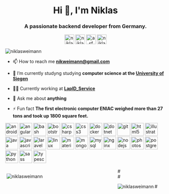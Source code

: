 <h1 align="center">Hi 👋, I'm Niklas</h1>
<h3 align="center">A passionate backend developer from Germany.</h3>
<p align="center">
<a href="https://twitter.com/niklasweimann" target="blank"><img align="center" src="https://cdn.jsdelivr.net/npm/simple-icons@3.0.1/icons/twitter.svg" alt="niklasweimann" height="30" width="30" style:"color:blue"/></a>
<a href="https://linkedin.com/in/niklas-weimann-0a4b5619b" target="blank"><img align="center" src="https://cdn.jsdelivr.net/npm/simple-icons@3.0.1/icons/linkedin.svg" alt="niklas-weimann-0a4b5619b" height="30" width="30" /></a>
<a href="https://stackoverflow.com/users/12267704/semkado" target="blank"><img align="center" src="https://cdn.jsdelivr.net/npm/simple-icons@3.0.1/icons/stackoverflow.svg" alt="asf" height="30" width="30" /></a>
<a href="https://instagram.com/niklas.w4" target="blank"><img align="center" src="https://cdn.jsdelivr.net/npm/simple-icons@3.0.1/icons/instagram.svg" alt="niklas.w4" height="30" width="30" /></a>
</p>

<p align="left"> <img src="https://komarev.com/ghpvc/?username=niklasweimann" alt="niklasweimann" /> </p>

- 📫 How to reach me **nikweimann@gmail.com**

- 🌱 I’m currently studyng studying **computer science at the [University of Siegen](https://www.uni-siegen.de/start/)**

- 👨‍💻 Currently working at **[LapID_Service](https://www.lapid.de/)**

- 💬 Ask me about **anything**

- ⚡ Fun fact **The first electronic computer ENIAC weighed more than 27 tons and took up 1800 square feet.**

<p align="left"><img src="https://devicons.github.io/devicon/devicon.git/icons/android/android-original-wordmark.svg" alt="android" width="40" height="40"/> <img src="https://devicons.github.io/devicon/devicon.git/icons/angularjs/angularjs-original.svg" alt="angularjs" width="40" height="40"/> <img src="https://www.vectorlogo.zone/logos/gnu_bash/gnu_bash-icon.svg" alt="bash" width="40" height="40"/> <img src="https://devicons.github.io/devicon/devicon.git/icons/bootstrap/bootstrap-plain.svg" alt="bootstrap" width="40" height="40"/> <img src="https://devicons.github.io/devicon/devicon.git/icons/csharp/csharp-original.svg" alt="csharp" width="40" height="40"/> <img src="https://devicons.github.io/devicon/devicon.git/icons/css3/css3-original-wordmark.svg" alt="css3" width="40" height="40"/> <img src="https://devicons.github.io/devicon/devicon.git/icons/docker/docker-original-wordmark.svg" alt="docker" width="40" height="40"/> <img src="https://devicons.github.io/devicon/devicon.git/icons/dot-net/dot-net-original-wordmark.svg" alt="dotnet" width="40" height="40"/> <img src="https://www.vectorlogo.zone/logos/git-scm/git-scm-icon.svg" alt="git" width="40" height="40"/> <img src="https://devicons.github.io/devicon/devicon.git/icons/html5/html5-original-wordmark.svg" alt="html5" width="40" height="40"/> <img src="https://www.vectorlogo.zone/logos/adobe_illustrator/adobe_illustrator-icon.svg" alt="illustrator" width="40" height="40"/> <img src="https://devicons.github.io/devicon/devicon.git/icons/java/java-original-wordmark.svg" alt="java" width="40" height="40"/> <img src="https://devicons.github.io/devicon/devicon.git/icons/javascript/javascript-original.svg" alt="javascript" width="40" height="40"/> <img src="https://devicons.github.io/devicon/devicon.git/icons/laravel/laravel-plain-wordmark.svg" alt="laravel" width="40" height="40"/> <img src="https://devicons.github.io/devicon/devicon.git/icons/linux/linux-original.svg" alt="linux" width="40" height="40"/> <img src="https://raw.githubusercontent.com/prplx/svg-logos/5585531d45d294869c4eaab4d7cf2e9c167710a9/svg/materialize.svg" alt="materialize" width="40" height="40"/> <img src="https://devicons.github.io/devicon/devicon.git/icons/mongodb/mongodb-original-wordmark.svg" alt="mongodb" width="40" height="40"/> <img src="https://devicons.github.io/devicon/devicon.git/icons/mysql/mysql-original-wordmark.svg" alt="mysql" width="40" height="40"/> <img src="https://devicons.github.io/devicon/devicon.git/icons/nginx/nginx-original.svg" alt="nginx" width="40" height="40"/> <img src="https://devicons.github.io/devicon/devicon.git/icons/nodejs/nodejs-original-wordmark.svg" alt="nodejs" width="40" height="40"/> <img src="https://devicons.github.io/devicon/devicon.git/icons/photoshop/photoshop-plain.svg" alt="photoshop" width="40" height="40"/> <img src="https://devicons.github.io/devicon/devicon.git/icons/postgresql/postgresql-original-wordmark.svg" alt="postgresql" width="40" height="40"/> <img src="https://devicons.github.io/devicon/devicon.git/icons/python/python-original.svg" alt="python" width="40" height="40"/> <img src="https://devicons.github.io/devicon/devicon.git/icons/sass/sass-original.svg" alt="sass" width="40" height="40"/> <img src="https://devicons.github.io/devicon/devicon.git/icons/typescript/typescript-original.svg" alt="typescript" width="40" height="40"/></p>

<div style="float:left; width: 70%">
  <p>&nbsp;<img align="center" src="https://github-readme-stats.vercel.app/api?username=niklasweimann&show_icons=true" alt="niklasweimann" /></p>
</div>
#<div style="float: right; width: 30%">
#  <p><img align="left" src="https://github-readme-stats.vercel.app/api/top-langs/?username=niklasweimann&layout=compact&hide=html" alt="niklasweimann" /></p>
#</div>
